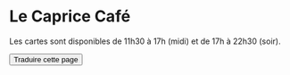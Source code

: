 <!DOCTYPE html>
<html lang="fr">
<head>
  <meta charset="UTF-8">
  <title>Carte du Caprice Café</title>
  <script>
    window.onload = function () {
      const userLang = navigator.language || navigator.userLanguage; // Détection de la langue du navigateur
      console.log("Langue détectée : " + userLang); // Afficher la langue détectée dans la console (pour tester)

      // Liens des cartes en fonction des langues (les liens doivent être valides)
      const carteMidi = {
        fr: "https://drive.google.com/file/d/1otbXLyysaZFH9PSm3orAujO7NF6AEBNj/view?usp=drive_link", // Carte midi en français
        en: "https://drive.google.com/file/d/1XXXXXX/view?usp=drive_link", // Carte midi en anglais
        it: "https://drive.google.com/file/d/1ZZZZZZ/view?usp=drive_link", // Carte midi en italien
        es: "https://drive.google.com/file/d/1BBBBBB/view?usp=drive_link", // Carte midi en espagnol
      };

      const carteSoir = {
        fr: "https://drive.google.com/file/d/1XDUFJ8YC9kNunZbjnbg2LgZkg7bi5SQV/view?usp=drive_link", // Carte soir en français
        en: "https://drive.google.com/file/d/1YYYYYY/view?usp=drive_link", // Carte soir en anglais
        it: "https://drive.google.com/file/d/1AAAAAA/view?usp=drive_link", // Carte soir en italien
        es: "https://drive.google.com/file/d/1CCCCC/view?usp=drive_link", // Carte soir en espagnol
      };

      // Choisir la langue du navigateur et afficher la carte correspondante
      let lang = 'fr';  // Valeur par défaut (français)
      if (userLang.startsWith("en")) {
        lang = 'en';
      } else if (userLang.startsWith("it")) {
        lang = 'it';
      } else if (userLang.startsWith("es")) {
        lang = 'es';
      }

      // Rediriger l'utilisateur vers la carte appropriée
      window.location.href = totalMinutes >= midiStart && totalMinutes < soirStart ? carteMidi[lang] : carteSoir[lang];
    };
  </script>
</head>
<body>
  <h1>Le Caprice Café</h1>
  <p>Les cartes sont disponibles de 11h30 à 17h (midi) et de 17h à 22h30 (soir).</p>
  <button onclick="window.location.href='https://translate.google.com'">Traduire cette page</button>  <!-- Ajout d'un bouton de traduction -->
</body>
</html>

